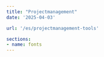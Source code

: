 ```yaml
---
title: "Projectmanagement"
date: '2025-04-03'

url: '/es/projectmanagement-tools'

sections:
- name: fonts
---
```


